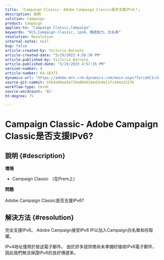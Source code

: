 ```yaml
---
title: 「Campaign Classic- Adobe Campaign Classic是否支援IPv6？」
description: 說明
solution: Campaign
product: Campaign
applies-to: "Campaign Classic,Campaign"
keywords: "KCS,Campaign Classic, ipv6，傳遞能力，白名單"
resolution: Resolution
internal-notes: null
bug: false
article-created-by: Victoria Barnato
article-created-date: "5/19/2023 4:56:30 PM"
article-published-by: Victoria Barnato
article-published-date: "5/19/2023 4:57:35 PM"
version-number: 4
article-number: KA-16373
dynamics-url: "https://adobe-ent.crm.dynamics.com/main.aspx?forceUCI=1&pagetype=entityrecord&etn=knowledgearticle&id=573bfb18-66f6-ed11-8848-6045bd0065b6"
source-git-commit: b564a90aa5e720a0bb019ed2e9e11fc444a22276
workflow-type: tm+mt
source-wordcount: '81'
ht-degree: 7%

---
```


# Campaign Classic- Adobe Campaign Classic是否支援IPv6?

## 說明 {#description}

<b>環境</b>
- Campaign Classic （在Prem上）

<b>問題</b><br><br>Adobe Campaign Classic是否支援IPv6?

## 解決方法 {#resolution}


完全支援IPv6。 Adobe Campaign接受IPv6 IP以加入Campaign白名單和存取權。

IPv4地址僅用於發送電子郵件。 由於許多提供商尚未準備好接收IPv6電子郵件，因此我們無法保證IPv6的良好傳遞率。
